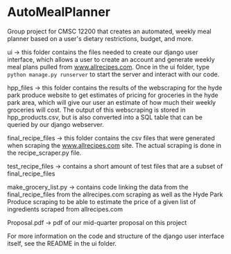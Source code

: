 # AutoMealPlanner

Group project for CMSC 12200 that creates an automated, weekly meal planner based on
a user's dietary restrictions, budget, and more. 

ui -> this folder contains the files needed to create our django user interface, which allows a user to create an account and generate weekly meal plans pulled from www.allrecipes.com. Once in the ui folder, type `python manage.py runserver` to start the server and interact with our code. 

hpp_files -> this folder contains the results of the webscraping for the hyde park produce website to get estimates of pricing for groceries in the hyde park area, which will give our user an estimate of how much their weekly groceries will cost. The output of this webscraping is stored in hpp_products.csv, but is also converted into a SQL table that can be queried by our django webserver.

final_recipe_files -> this folder contains the csv files that were generated when scraping the www.allrecipes.com site. The actual scraping is done in the recipe_scraper.py file. 

test_recipe_files -> contains a short amount of test files that are a subset of final_recipe_files

make_grocery_list.py -> contains code linking the data from the final_recipe_files from the allrecipes.com scraping as well as the Hyde Park Produce scraping to be able to estimate the price of a given list of ingredients scraped from allrecipes.com

Proposal.pdf -> pdf of our mid-quarter proposal on this project

For more information on the code and structure of the django user interface itself, see the README in the ui folder. 


